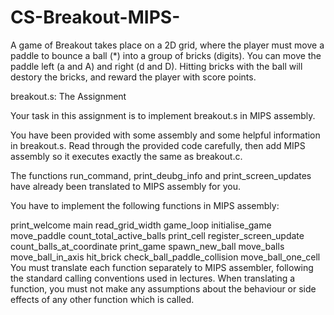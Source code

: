 # CS-Breakout-MIPS-
A game of Breakout takes place on a 2D grid, where the player must move a paddle to bounce a ball (*) into a group of bricks (digits).  You can move the paddle left (a and A) and right (d and D).  Hitting bricks with the ball will destory the bricks, and reward the player with score points. 

breakout.s: The Assignment

Your task in this assignment is to implement breakout.s in MIPS assembly.

You have been provided with some assembly and some helpful information in breakout.s. Read through the provided code carefully, then add MIPS assembly so it executes exactly the same as breakout.c.

The functions run_command, print_deubg_info and print_screen_updates have already been translated to MIPS assembly for you.

You have to implement the following functions in MIPS assembly:

print_welcome
main
read_grid_width
game_loop
initialise_game
move_paddle
count_total_active_balls
print_cell
register_screen_update
count_balls_at_coordinate
print_game
spawn_new_ball
move_balls
move_ball_in_axis
hit_brick
check_ball_paddle_collision
move_ball_one_cell
You must translate each function separately to MIPS assembler, following the standard calling conventions used in lectures. When translating a function, you must not make any assumptions about the behaviour or side effects of any other function which is called.
